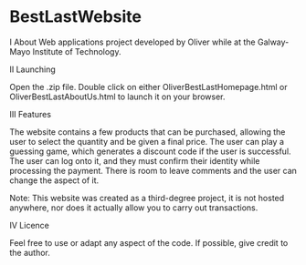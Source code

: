 # BestLastWebsite

I About
Web applications project developed by Oliver while at the Galway-Mayo Institute of Technology.

II Launching

Open the .zip file.
Double click on either OliverBestLastHomepage.html or OliverBestLastAboutUs.html to launch it on your browser.

III Features

The website contains a few products that can be purchased, allowing the user to select the quantity and be given a final price.
The user can play a guessing game, which generates a discount code if the user is successful. 
The user can log onto it, and they must confirm their identity while processing the payment.
There is room to leave comments and the user can change the aspect of it.

Note: This website was created as a third-degree project, it is not hosted anywhere, nor does it actually allow you to carry out transactions.

IV Licence

Feel free to use or adapt any aspect of the code. If possible, give credit to the author.
